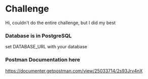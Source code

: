 # Challenge

Hi, couldn't do the entire challenge, but I did my best 

### Database is in PostgreSQL
set DATABASE_URL with your database

### Postman Documentation here
https://documenter.getpostman.com/view/25033714/2s93Jrv4nX



